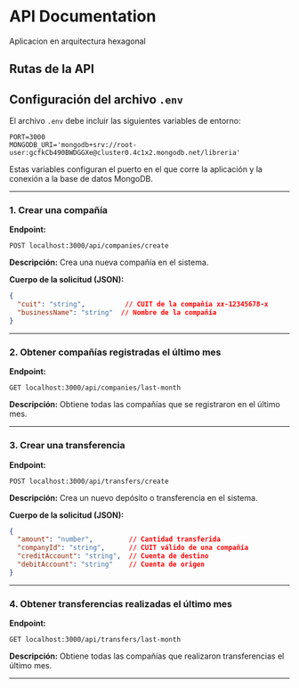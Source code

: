 # API Documentation

Aplicacion en arquitectura hexagonal 

## Rutas de la API

## Configuración del archivo `.env`
El archivo `.env` debe incluir las siguientes variables de entorno:

```dotenv
PORT=3000
MONGODB_URI='mongodb+srv://root-user:gcfkCb490BWDGGXe@cluster0.4c1x2.mongodb.net/libreria'
```

Estas variables configuran el puerto en el que corre la aplicación y la conexión a la base de datos MongoDB.

---
### 1. Crear una compañía
**Endpoint:**
```
POST localhost:3000/api/companies/create
```

**Descripción:**
Crea una nueva compañía en el sistema.

**Cuerpo de la solicitud (JSON):**
```json
{
  "cuit": "string",          // CUIT de la compañía xx-12345678-x
  "businessName": "string"  // Nombre de la compañía
}
```

---

### 2. Obtener compañías registradas el último mes
**Endpoint:**
```
GET localhost:3000/api/companies/last-month
```

**Descripción:**
Obtiene todas las compañías que se registraron en el último mes.

---

### 3. Crear una transferencia
**Endpoint:**
```
POST localhost:3000/api/transfers/create
```

**Descripción:**
Crea un nuevo depósito o transferencia en el sistema.

**Cuerpo de la solicitud (JSON):**
```json
{
  "amount": "number",         // Cantidad transferida
  "companyId": "string",      // CUIT válido de una compañía
  "creditAccount": "string",  // Cuenta de destino
  "debitAccount": "string"    // Cuenta de origen
}
```

---

### 4. Obtener transferencias realizadas el último mes
**Endpoint:**
```
GET localhost:3000/api/transfers/last-month
```

**Descripción:**
Obtiene todas las compañías que realizaron transferencias  el último mes.

---


